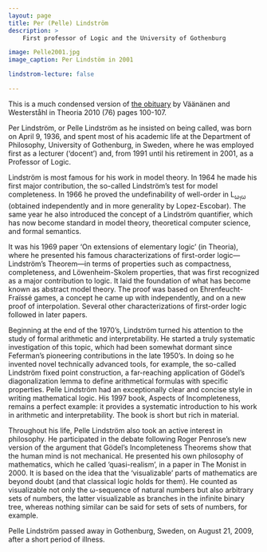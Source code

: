 ```yaml
---
layout: page
title: Per (Pelle) Lindström
description: >
    First professor of Logic and the University of Gothenburg

image: Pelle2001.jpg
image_caption: Per Lindstöm in 2001

lindstrom-lecture: false

---
```

This is a much condensed version of [the obituary](http://onlinelibrary.wiley.com/doi/10.1111/j.1755-2567.2010.01069.x/pdf) by Väänänen and Westerståhl in Theoria 2010 (76) pages 100-107.

Per Lindström, or Pelle Lindström as he insisted on being called, was born on April 9, 1936, and spent most of his academic life at the Department of Philosophy, University of Gothenburg, in Sweden, where he was employed first as a lecturer (‘docent’) and, from 1991 until his retirement in 2001, as a Professor of Logic.

Lindström is most famous for his work in model theory. In 1964 he made his first major contribution, the so-called Lindström’s test for model completeness. In 1966 he proved the undefinability of well-order in L<sub>ω<sub>1</sub>ω</sub> (obtained independently and in more generality by Lopez-Escobar). The same year he also introduced the concept of a Lindström quantifier, which has now become standard in model theory, theoretical computer science, and formal semantics.

It was his 1969 paper ‘On extensions of elementary logic’ (in Theoria), where he presented his famous characterizations of first-order logic—Lindström’s Theorem—in terms of properties such as compactness, completeness, and Löwenheim-Skolem properties, that was first recognized as a major contribution to logic. It laid the foundation of what has become known as abstract model theory. The proof was based on Ehrenfeucht-Fraïssé games, a concept he came up with independently, and on a new proof of interpolation. Several other characterizations of first-order logic followed in later papers.

Beginning at the end of the 1970’s, Lindström turned his attention to the study of formal arithmetic and interpretability. He started a truly systematic investigation of this topic, which had been somewhat dormant since Feferman’s pioneering contributions in the late 1950’s. In doing so he invented novel technically advanced tools, for example, the so-called Lindström fixed point construction, a far-reaching application of Gödel’s diagonalization lemma to define arithmetical formulas with specific properties.
Pelle Lindström had an exceptionally clear and concise style in writing mathematical logic. His 1997 book, Aspects of Incompleteness, remains a perfect example: it provides a systematic introduction to his work in arithmetic and interpretability. The book is short but rich in material.

Throughout his life, Pelle Lindström also took an active interest in philosophy. He participated in the debate following Roger Penrose’s new version of the argument that Gödel’s Incompleteness Theorems show that the human mind is not mechanical. He presented his own philosophy of mathematics, which he called ‘quasi-realism’, in a paper in The Monist in 2000. It is based on the idea that the ‘visualizable’ parts of mathematics are beyond doubt (and that classical logic holds for them). He counted as visualizable not only the ω-sequence
of natural numbers but also arbitrary sets of numbers, the latter visualizable as branches in the infinite binary tree, whereas nothing similar can be said for sets of sets of numbers, for example.

Pelle Lindström passed away in Gothenburg, Sweden, on August 21, 2009, after a short period of illness.
